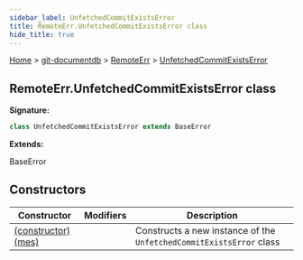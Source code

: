 ```yaml
---
sidebar_label: UnfetchedCommitExistsError
title: RemoteErr.UnfetchedCommitExistsError class
hide_title: true
---
```


[Home](./index.md) &gt; [git-documentdb](./git-documentdb.md) &gt; [RemoteErr](./git-documentdb.remoteerr.md) &gt; [UnfetchedCommitExistsError](./git-documentdb.remoteerr.unfetchedcommitexistserror.md)

## RemoteErr.UnfetchedCommitExistsError class

<b>Signature:</b>

```typescript
class UnfetchedCommitExistsError extends BaseError 
```
<b>Extends:</b>

BaseError

## Constructors

|  Constructor | Modifiers | Description |
|  --- | --- | --- |
|  [(constructor)(mes)](./git-documentdb.remoteerr.unfetchedcommitexistserror._constructor_.md) |  | Constructs a new instance of the <code>UnfetchedCommitExistsError</code> class |

